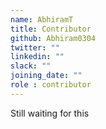 ```yaml
---
name: AbhiramT
title: Contributor
github: Abhiram0304
twitter: ""
linkedin: ""
slack: ""
joining_date: ""
role : contributor
---
```


Still waiting for this
